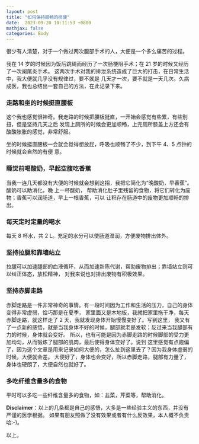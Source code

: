```yaml
---
layout: post
title: "如何保持顺畅的排便"
date:  2023-09-20 10:11:53 +0800
mathjax: false
categories: Body
---
```


很少有人清楚，对于一个做过两次腹部手术的人，大便是一个多么痛苦的过程。

我在 14 岁的时候因为饭后跳绳而经历了一次肠梗阻手术；在 21 岁的时候又经历了一次阑尾炎手术。
这两次手术对我的排泄系统造成了巨大的打击，在日常生活中，我大便就几乎没有规律过，要不就是
几天才一次，要不就是一天几次。久病成医，我也总结出一套自己的方法，在此记录下来。

### 走路和坐的时候挺直腰板

这个我也感觉很神奇。我走路的时候把腰板挺直，一开始会感觉有些累，有些别扭，但是坚持几天之后
发现上厕所的时候会更加顺畅，上完厕所膝盖上方还会有酸酸胀胀的感觉，非常舒服。

坐的时候挺直腰板一会就会觉得想放屁，呼吸也顺畅了不少，到下午 4、5 点钟的时候就会自然的有便
意。

### 睡觉前喝酸奶，早起空腹吃香蕉

当我一连几天都没有大便的时候就会想到这招，我把它简化为“晚酸奶，早香蕉”。酸奶可以助消化，晚
上一杯酸奶， 帮助消化肚子里残留的食物，将它们转化为废物；香蕉可以润肠道，早上一根香蕉，可以
让积存在肠道中的废物更加顺畅的排出。

### 每天定时定量的喝水

每天 8 杯水，共 2 L。充足的水分可以使肠道湿润，方便废物排出体外。

### 坚持拉腿和靠墙站立

拉腿可以加速腿部的血液循环，从而加速新陈代谢，帮助废物排出；靠墙站立则可以纠正体态，放松精神，
对我来说也对排出废物有积极效果。

### 坚持赤脚走路

赤脚走路是一件非常神奇的事情。有一段时间因为工作和生活的压力，自己的身体变得非常虚弱，恰巧那是在夏季，
家里面又是木地板，我就把家里拖干净，每天赤脚走路，就这样走了 2 天，我就发现身体开始慢慢变好了。写到这里，
我又有了一点新的感悟，就是当我身体不好的时候，腿部就老是发软；反过来当我腿部有力的时候，身体就会变好。
所以，也有可能是因为赤脚走路的时候脚部的受力更加均匀，从而锻炼了腿部的肌肉，最后使得身体变好了。说到
这里感觉有点跑偏了，因为这个文章是用来记录如何大便的，怎么扯到这里去了？因为我身体虚弱的时候，大便就会差。
大便好了，身体也会变好，所以赤脚走路，腿部有力量了，身体也硬朗了，大便自然也就好了。

### 多吃纤维含量多的食物

平时可以多吃一些纤维含量多的食物，如：韭菜，芹菜等，帮助消化。

**Disclaimer**：以上的几条都是自己的感悟，大多是一些经验主义的东西，并没有严谨的医学根据。
如果有朋友照做了没有效果或者有什么反效果，本人概不负责哈:-)。

以上。

